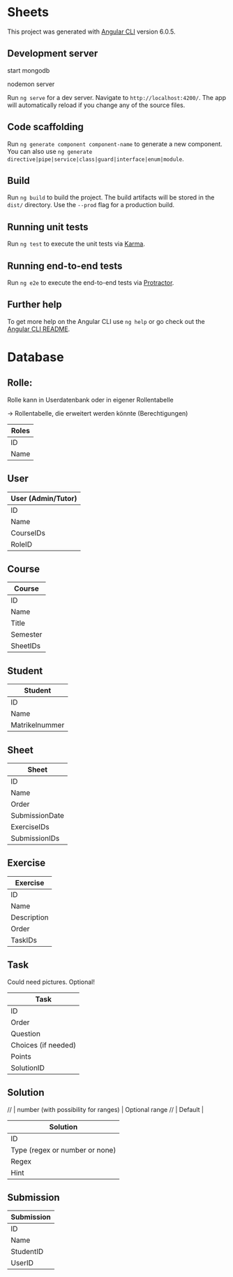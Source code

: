 # Sheets

This project was generated with [Angular CLI](https://github.com/angular/angular-cli) version 6.0.5.

## Development server

start mongodb

nodemon server

Run `ng serve` for a dev server. Navigate to `http://localhost:4200/`. The app will automatically reload if you change any of the source files.

## Code scaffolding

Run `ng generate component component-name` to generate a new component. You can also use `ng generate directive|pipe|service|class|guard|interface|enum|module`.

## Build

Run `ng build` to build the project. The build artifacts will be stored in the `dist/` directory. Use the `--prod` flag for a production build.

## Running unit tests

Run `ng test` to execute the unit tests via [Karma](https://karma-runner.github.io).

## Running end-to-end tests

Run `ng e2e` to execute the end-to-end tests via [Protractor](http://www.protractortest.org/).

## Further help

To get more help on the Angular CLI use `ng help` or go check out the [Angular CLI README](https://github.com/angular/angular-cli/blob/master/README.md).


# Database

## Rolle:

Rolle kann in Userdatenbank oder in eigener Rollentabelle

-> Rollentabelle, die erweitert werden könnte (Berechtigungen)

| Roles      |
| ------------- |
| ID     |
| Name      |

## User

| User (Admin/Tutor)      |
| ------------- |
| ID     |
| Name      |
| CourseIDs      |
| RoleID      |

## Course

| Course      |
| ------------- |
| ID     |
| Name     |
| Title |
| Semester |
| SheetIDs |

## Student

| Student     |
| ------------- |
| ID     |
| Name      |
| Matrikelnummer |

## Sheet

| Sheet     |
| ------------- |
| ID     |
| Name |
| Order |
| SubmissionDate |
| ExerciseIDs     |
| SubmissionIDs |

## Exercise

| Exercise     |
| ------------- |
| ID     |
| Name  |
| Description |
| Order |
| TaskIDs |

## Task

Could need pictures. Optional!

| Task     |
| ------------- |
| ID     |
| Order |
| Question |
| Choices (if needed) |
| Points |
| SolutionID |

## Solution

// | number (with possibility for ranges) | Optional range
// | Default |

| Solution     |
| ------------- |
| ID     |
| Type (regex or number or none) |
| Regex |
| Hint |

## Submission

| Submission     |
| ------------- |
| ID     |
| Name      |
| StudentID     |
| UserID |

